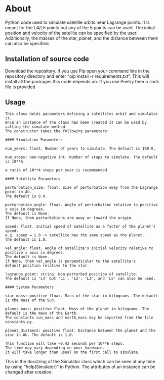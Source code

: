 # About

Python code used to simulate satellite orbits near Lagrange points. It is meant for the L4/L5 points but any of the 5 points can be used. The initial position and velocity of the satellite can be specified by the user. Additionally, the masses of the star, planet, and the distance between them can also be specified.

## Installation of source code

Download the repository.
If you use Pip open your command line in the repository directory and enter "pip install -r requirements.txt". This will install all the packages this code depends on. If you use Poetry then a .lock file is provided.

## Usage

```
This class holds parameters defining a satellites orbit and simulates it.
Once an instance of the class has been created it can be used by calling the simulate method.
The constructor takes the following parameters:

#### Simulation Parameters

num_years: float. Number of years to simulate. The default is 100.0.

num_steps: non-negative int. Number of steps to simulate. The default is 10**6.

a ratio of 10**4 steps per year is recommended.

#### Satellite Parameters

perturbation_size: float. Size of perturbation away from the Lagrange point in AU.
The default is 0.0.

perturbation_angle: float. Angle of perturbation relative to positive x axis in degrees.
The default is None.
If None, then perturbations are away or toward the origin.

speed: float. Initial speed of satellite as a factor of the planet's speed.
e.g. speed = 1.0 -> satellite has the same speed as the planet.
the default is 1.0.

vel_angle: float. Angle of satellite's initial velocity relative to positive x axis in degrees.
The default is None.
If None, then vel_angle is perpendicular to the satellite's
default position relative to the star.

lagrange_point: string. Non-perturbed position of satellite.
The default is 'L4' but 'L1', 'L2', 'L3', and 'L5' can also be used.

#### System Parameters

star_mass: positive float. Mass of the star in kilograms. The default is the mass of the Sun.

planet_mass: positive float. Mass of the planet in kilograms. The default is the mass of the Earth.
The constants sun_mass and earth_mass may be imported from the file constants.py.

planet_distance: positive float. Distance between the planet and the star in AU. The default is 1.0.

This function will take ~0.42 seconds per 10**6 steps.
The time may vary depending on your hardware.
It will take longer than usual on the first call to simulate.
 ```

This is the docstring of the Simulator class which can be seen at any time by using "help(Simulator)" in Python.
The attributes of an instance can be changed after creation.

